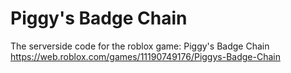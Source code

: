 # Piggy's Badge Chain
The serverside code for the roblox game: Piggy's Badge Chain
https://web.roblox.com/games/11190749176/Piggys-Badge-Chain
